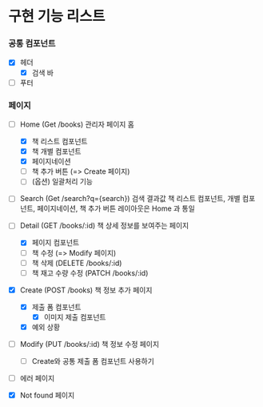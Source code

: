 # 구현 기능 리스트

### 공통 컴포넌트

- [x] 헤더
  - [x] 검색 바
- [ ] 푸터
 
### 페이지

- [ ] Home (Get /books)
  관리자 페이지 홈
  - [x] 책 리스트 컴포넌트
  - [x] 책 개별 컴포넌트
  - [x] 페이지네이션
  - [ ] 책 추가 버튼 (=> Create 페이지)
  - [ ] (옵션) 일괄처리 기능

- [ ] Search (Get /search?q={search})
  검색 결과값 
  책 리스트 컴포넌트, 개별 컴포넌트, 페이지네이션, 책 추가 버튼 레이아웃은 Home 과 통일

- [ ] Detail (GET /books/:id)
  책 상세 정보를 보여주는 페이지
  - [x] 페이지 컴포넌트
  - [ ] 책 수정 (=> Modify 페이지)
  - [ ] 책 삭제 (DELETE /books/:id)
  - [ ] 책 재고 수량 수정 (PATCH /books/:id)

- [x] Create (POST /books)
  책 정보 추가 페이지
  - [x] 제출 폼 컴포넌트
    - [x] 이미지 제출 컴포넌트
  - [x] 예외 상황

- [ ] Modify (PUT /books/:id)
  책 정보 수정 페이지
  - [ ] Create와 공통 제출 폼 컴포넌트 사용하기

- [ ] 에러 페이지

- [x] Not found 페이지

